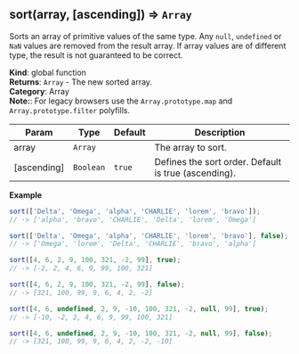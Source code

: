 <a name="sort"></a>

## sort(array, [ascending]) ⇒ <code>Array</code>
Sorts an array of primitive values of the same type.
Any `null`, `undefined` or `NaN` values are removed from the result array.
If array values are of different type, the result is not guaranteed to be correct.

**Kind**: global function  
**Returns**: <code>Array</code> - The new sorted array.  
**Category**: Array  
**Note:**: For legacy browsers use the `Array.prototype.map` and `Array.prototype.filter` polyfills.  

| Param | Type | Default | Description |
| --- | --- | --- | --- |
| array | <code>Array</code> |  | The array to sort. |
| [ascending] | <code>Boolean</code> | <code>true</code> | Defines the sort order. Default is true (ascending). |

**Example**  
```js
sort(['Delta', 'Omega', 'alpha', 'CHARLIE', 'lorem', 'bravo']);
// -> ['alpha', 'bravo', 'CHARLIE', 'Delta', 'lorem', 'Omega']

sort(['Delta', 'Omega', 'alpha', 'CHARLIE', 'lorem', 'bravo'], false);
// -> ['Omega', 'lorem', 'Delta', 'CHARLIE', 'bravo', 'alpha']

sort([4, 6, 2, 9, 100, 321, -2, 99], true);
// -> [-2, 2, 4, 6, 9, 99, 100, 321]

sort([4, 6, 2, 9, 100, 321, -2, 99], false);
// -> [321, 100, 99, 9, 6, 4, 2, -2]

sort([4, 6, undefined, 2, 9, -10, 100, 321, -2, null, 99], true);
// -> [-10, -2, 2, 4, 6, 9, 99, 100, 321]

sort([4, 6, undefined, 2, 9, -10, 100, 321, -2, null, 99], false);
// -> [321, 100, 99, 9, 6, 4, 2, -2, -10]
```
